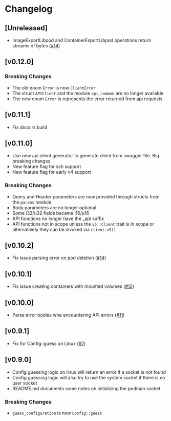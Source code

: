 # Changelog

## [Unreleased]

* ImageExportLibpod and ContainerExportLibpod operations return streams of bytes ([#14](https://github.com/blazzy/podman-rest-client/pull/14))

## [v0.12.0]

### Breaking Changes

* The old enum `Error` is now `ClientError`
* The struct `APIClient` and the module `api_common` are no longer available
* The new enum `Error` is represents the error returned from api requests

## [v0.11.1]

* Fix docs.rs build

## [v0.11.0]

* Use new api client generator to generate client from swagger file. Big breaking changes
* New feature flag for ssh support
* New feature flag for early v4 support

### Breaking Changes

* Query and Header parameters are now provided through structs from the `params` module
* Body parameters are no longer optional.
* Some i32/u32 fields became i16/u16
* API functions no longer have the _api suffix
* API functions not in scope unless the `v5::Client` trait is in scope or
alternatively they can be invoked via `client.v5()`

## [v0.10.2]

* Fix issue parsing error on pod deletion ([#14](https://github.com/blazzy/podman-rest-client/pull/14))

## [v0.10.1]

* Fix issue creating containers with mounted volumes ([#12](https://github.com/blazzy/podman-rest-client/pull/12))

## [v0.10.0]

* Parse error bodies whe encountering API errors ([#11](https://github.com/blazzy/podman-rest-client/pull/11))

## [v0.9.1]

* Fix for Config::guess on Linux ([#7](https://github.com/blazzy/podman-rest-client/pull/7))

## [v0.9.0]

* Config guessing logic on linux will return an error if a socket is not found
* Config guessing logic will also try to use the system socket if there is no
user socket
* README.md documents some notes on initializing the podman socket

### Breaking Changes

* `guess_configuration` is now `Config::guess`
